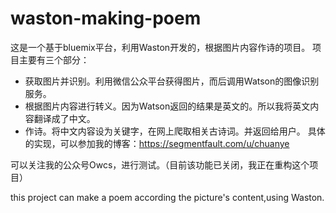 # waston-making-poem
这是一个基于bluemix平台，利用Waston开发的，根据图片内容作诗的项目。
项目主要有三个部分：
 - 获取图片并识别。利用微信公众平台获得图片，而后调用Watson的图像识别服务。
 - 根据图片内容进行转义。因为Watson返回的结果是英文的。所以我将英文内容翻译成了中文。
 - 作诗。将中文内容设为关键字，在网上爬取相关古诗词。并返回给用户。
具体的实现，可以参加我的博客：https://segmentfault.com/u/chuanye

可以关注我的公众号Owcs，进行测试。（目前该功能已关闭，我正在重构这个项目）

this project can make a poem according the picture's content,using Waston. 

